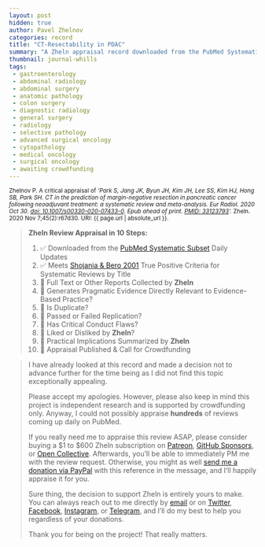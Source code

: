 ```yaml
---
layout: post
hidden: true
author: Pavel Zhelnov
categories: record
title: "CT-Resectability in PDAC"
summary: "A Zheln appraisal record downloaded from the PubMed Systematic Subset daily updates."
thumbnail: journal-whills
tags:
 - gastroenterology
 - abdominal radiology
 - abdominal surgery
 - anatomic pathology
 - colon surgery
 - diagnostic radiology
 - general surgery
 - radiology
 - selective pathology
 - advanced surgical oncology
 - cytopathology
 - medical oncology
 - surgical oncology
 - awaiting crowdfunding
---
```


<small id="citation">Zhelnov P. A critical appraisal of _‘Park S, Jang JK, Byun JH, Kim JH, Lee SS, Kim HJ, Hong SB, Park SH. CT in the prediction of margin-negative resection in pancreatic cancer following neoadjuvant treatment: a systematic review and meta-analysis. Eur Radiol. 2020 Oct 30. [doi: 10.1007/s00330-020-07433-0](https://doi.org/10.1007/s00330-020-07433-0). Epub ahead of print. [PMID: 33123793](https://pubmed.gov/33123793)’._ Zheln. 2020 Nov 7;45(2):r67d30. URI: {{ page.url | absolute_url }}.</small>

> **Zheln Review Appraisal in 10 Steps:**
>
> 1. ✅ Downloaded from the [PubMed Systematic Subset](https://github.com/p1m-ortho/qs-global-ortho-search-queries/blob/global-sr-query/README.md) Daily Updates
> 2. ✅ Meets [Shojania & Bero 2001](https://www.researchgate.net/publication/11820967_Taking_Advantage_of_the_Explosion_of_Systematic_Reviews_An_Efficient_MEDLINE_Search_Strategy) True Positive Criteria for Systematic Reviews by Title
> 3. 🔄 Full Text or Other Reports Collected by **Zheln**
> 4. 🔄 Generates Pragmatic Evidence Directly Relevant to Evidence-Based Practice?
> 5. 🔄 Is Duplicate?
> 6. 🔄 Passed or Failed Replication?
> 7. 🔄 Has Critical Conduct Flaws?
> 8. 🔄 Liked or Disliked by **Zheln**?
> 9. 🔄 Practical Implications Summarized by **Zheln**
> 10. 🔄 Appraisal Published & Call for Crowdfunding

> I have already looked at this record and made a decision not to advance further for the time being as I did not find this topic exceptionally appealing.
>
> Please accept my apologies. However, please also keep in mind this project is independent research and is supported by crowdfunding only. Anyway, I could not possibly appraise **hundreds** of reviews coming up daily on PubMed.
> 
> If you really need me to appraise this review ASAP, please consider buying a $1 to $600 Zheln subscription on [Patreon](https://patreon.com/zheln), [GitHub Sponsors](https://github.com/sponsors/drzhelnov), or [Open Collective](https://opencollective.com/zheln). Afterwards, you’ll be able to immediately PM me with the review request. Otherwise, you might as well [send me a donation via PayPal](https://paypal.me/pjelnov) with this reference in the message, and I’ll happily appraise it for you.
> 
> Sure thing, the decision to support Zheln is entirely yours to make. You can always reach out to me directly by [email](mailto:pavel@zheln.com) or on [Twitter](https://twitter.com/drzhelnov), [Facebook](https://facebook.com/drzhelnov), [Instagram](https://instagram.com/igzheln), or [Telegram](https://t.me/drzhelnov), and I’ll do my best to help you regardless of your donations.
> 
> Thank you for being on the project! That really matters.
